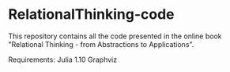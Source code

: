 # RelationalThinking-code
This repository contains all the code presented in the online book "Relational Thinking - from Abstractions to Applications". 

<URL for the book>

Requirements: 
Julia 1.10
Graphviz

